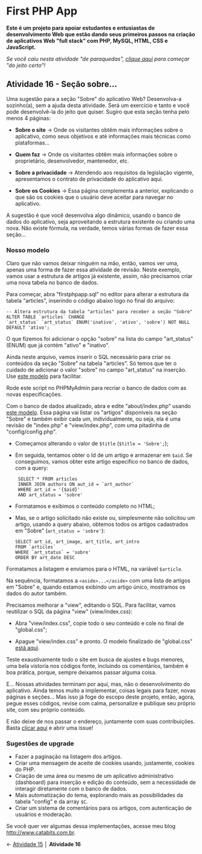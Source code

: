 
# First PHP App

**Este é um projeto para apoiar estudantes e entusiastas de desenvolvimento Web que estão dando seus primeiros passos na criação de aplicativos Web "full stack" com PHP, MySQL, HTML, CSS e JavaScript.**

*Se você caiu nesta atividade "de paraquedas", [clique aqui](https://github.com/Luferat/firstphpapp) para começar "do jeito certo"!*

## Atividade 16 - Seção sobre...

Uma sugestão para a seção "Sobre" do aplicativo Web? Desenvolva-a sozinho(a), sem a ajuda desta atividade. Será um exercício e tanto e você pode desenvolvê-la do jeito que quiser. Sugiro que esta seção tenha pelo menos 4 páginas:

- **Sobre o site** → Onde os visitantes obtêm mais informações sobre o aplicativo, como seus objetivos e até informações mais técnicas como plataformas...

- **Quem faz** → Onde os visitantes obtêm mais informações sobre o proprietário, desenvolvedor, mantenedor, etc. 

- **Sobre a privacidade** → Atendendo aos requisitos da legislação vigente, apresentamos o contrato de privacidade do aplicativo aqui.

- **Sobre os Cookies** → Essa página complementa a anterior, explicando o que são os cookies que o usuário deve aceitar para navegar no aplicativo.

A sugestão é que você desenvolva algo dinâmico, usando o banco de dados do aplicativo, seja aproveitando a estrutura existente ou criando uma nova. Não existe fórmula, na verdade, temos várias formas de fazer essa seção...

### Nosso modelo

Claro que não vamos deixar ninguém na mão, então, vamos ver uma, apenas uma forma de fazer essa atividade de revisão. Neste exemplo, vamos usar a estrutura de artigos já existente, assim, não precisamos criar uma nova tabela no banco de dados.

Para começar, abra "firstphpapp.sql" no editor para alterar a estrutura da tabela "articles", inserindo o código abaixo logo no final do arquivo:

	-- Altera estrutura da tabela "articles" para receber a seção "Sobre"
	ALTER TABLE `articles` CHANGE
	`art_status` `art_status` ENUM('inativo', 'ativo', 'sobre') NOT NULL DEFAULT 'ativo';

O que fizemos foi adicionar o opção "sobre" na lista do campo "art_status" (ENUM) que já contém "ativo" e "inativo".

Ainda neste arquivo, vamos inserir o SQL necessário para criar os conteúdos da seção "Sobre" na tabela "articles". Só temos que ter o cuidado de adicionar o valor "sobre" no campo "art_status" na inserção. Use [este modelo](https://raw.githubusercontent.com/Luferat/firstphpapp/Atividade_16/firstphpapp.sql) para facilitar.

Rode este script no PHPMyAdmin para recriar o banco de dados com as novas especificações.

 Com o banco de dados atualizado, abra e edite "about/index.php" usando [este modelo](https://raw.githubusercontent.com/Luferat/firstphpapp/Atividade_16/about/index.php).  Essa página vai listar os "artigos" disponíveis na seção "Sobre" e também exibir cada um, individualmente, ou seja, ela é uma revisão de "index.php" e "view/index.php", com uma pitadinha de "config/config.php".

- Começamos alterando o valor de `$title` (`$title = 'Sobre';`);

-  Em seguida, tentamos obter o Id de um artigo e armazenar em `$aid`. Se conseguimos, vamos obter este artigo especifico no banco de dados, com a query:

		SELECT * FROM articles
		INNER JOIN authors ON aut_id = `art_author`
		WHERE art_id = '{$aid}'
		AND art_status = 'sobre' 

- Formatamos e exibimos o conteúdo completo no HTML;
- Mas, se o artigo solicitado não existe ou, simplesmente não solicitou um artigo, usando a query abaixo, obtemos todos os artigos cadastrados em "Sobre" (`art_status = 'sobre'`):

      SELECT art_id, art_image, art_title, art_intro
      FROM `articles`
      WHERE `art_status` = 'sobre'
      ORDER BY art_date DESC

Formatamos a listagem e enviamos para o HTML, na variável `$article`.

Na sequência, formatamos a `<aside>...</aside>` com uma lista de artigos em "Sobre" e, quando estamos exibindo um artigo único, mostramos os dados do autor também.

Precisamos melhorar a "view", editando o SQL. Para facilitar, vamos reutilizar o SQL da página "view" (view/index.css):

- Abra "view/index.css", copie todo o seu conteúdo e cole no final de "global.css";

- Apague "view/index.css" e pronto. O modelo finalizado de "global.css" [está aqui](https://raw.githubusercontent.com/Luferat/firstphpapp/Atividade_16/global.css).

Teste exaustivamente todo o site em busca de ajustes e bugs menores, uma bela vistoria nos códigos fonte, incluindo os comentários, também é boa prática, porque, sempre deixamos passar alguma coisa.

E... Nossas atividades terminam por aqui, mas, não o desenvolvimento do aplicativo. Ainda temos muito a implementar, coisas legais para fazer, novas páginas e seções... Mas isso já foge do escopo deste projeto, então, agora, pegue esses códigos, revise com calma, personalize e publique seu próprio site, com seu próprio conteúdo.

E não deixe de nos passar o endereço, juntamente com suas contribuições. Basta [clicar aqui](https://github.com/Luferat/firstphpapp/issues) e abrir uma issue!

### Sugestões de upgrade
 - Fazer a paginação na listagem dos artigos.
 - Criar uma mensagem de aceite de cookies usando, justamente, cookies do PHP.
 - Criação de uma área ou mesmo de um aplicativo administrativo (dashboard) para inserção e edição do conteúdo, sem a necessidade de interagir diretamente com o banco de dados.
 - Mais automatização do tema, explorando mais as possibilidades da tabela "config" e da array `$C`.
 - Criar um sistema de comentários para os artigos, com autenticação de usuários e moderação.

Se você quer ver algumas dessa implementações, acesse meu blog http://www.catabits.com.br.

← [Atividade 15](https://github.com/Luferat/firstphpapp/tree/Atividade_15) │ **Atividade 16** 